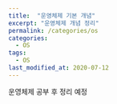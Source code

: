 ```yaml
---
title:  "운영체제 기본 개념"
excerpt: "운영체제 개념 정리"
permalink: /categories/os
categories:
  - OS
tags:
  - OS 
last_modified_at: 2020-07-12
---
```


운영체제 공부 후 정리 예정